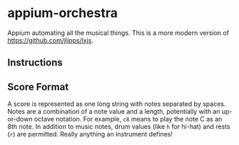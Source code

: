 # appium-orchestra

Appium automating all the musical things. This is a more modern version of https://github.com/jlipps/lxjs.

## Instructions

## Score Format

A score is represented as one long string with notes separated by spaces. Notes
are a combination of a note value and a length, potentially with an up-or-down
octave notation. For example, `c8` means to play the note C as an 8th note. In
addition to music notes, drum values (like `h` for hi-hat) and rests (`r`) are
permitted. Really anything an instrument defines!
